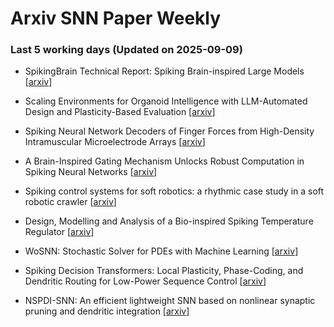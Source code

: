 # Arxiv SNN Paper Weekly


 ### **Last 5 working days (Updated on 2025-09-09)** 


- SpikingBrain Technical Report: Spiking Brain-inspired Large Models [[arxiv](https://arxiv.org/abs/2509.05276)]

- Scaling Environments for Organoid Intelligence with LLM-Automated Design and Plasticity-Based Evaluation [[arxiv](https://arxiv.org/abs/2509.04633)]

- Spiking Neural Network Decoders of Finger Forces from High-Density Intramuscular Microelectrode Arrays [[arxiv](https://arxiv.org/abs/2509.04088)]

- A Brain-Inspired Gating Mechanism Unlocks Robust Computation in Spiking Neural Networks [[arxiv](https://arxiv.org/abs/2509.03281)]

- Spiking control systems for soft robotics: a rhythmic case study in a soft robotic crawler [[arxiv](https://arxiv.org/abs/2509.02968)]

- Design, Modelling and Analysis of a Bio-inspired Spiking Temperature Regulator [[arxiv](https://arxiv.org/abs/2509.01300)]

- WoSNN: Stochastic Solver for PDEs with Machine Learning [[arxiv](https://arxiv.org/abs/2509.00204)]

- Spiking Decision Transformers: Local Plasticity, Phase-Coding, and Dendritic Routing for Low-Power Sequence Control [[arxiv](https://arxiv.org/abs/2508.21505)]

- NSPDI-SNN: An efficient lightweight SNN based on nonlinear synaptic pruning and dendritic integration [[arxiv](https://arxiv.org/abs/2508.21566)]

